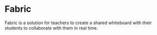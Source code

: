 # Fabric
Fabric is a solution for teachers to create a shared whiteboard with their students to collaborate with them in real time.